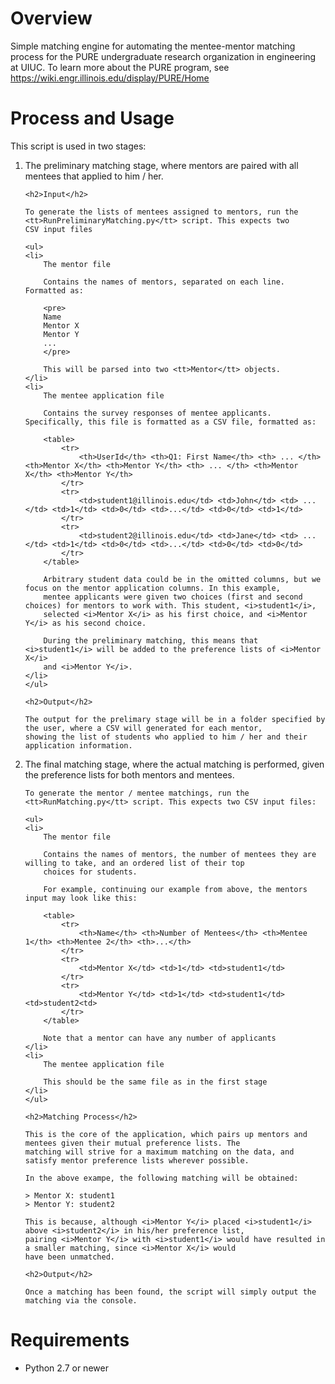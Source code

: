 # Overview

Simple matching engine for automating the mentee-mentor matching process for the PURE undergraduate research organization
in engineering at UIUC. To learn more about the PURE program, see https://wiki.engr.illinois.edu/display/PURE/Home


# Process and Usage

This script is used in two stages:

<ol>
<li>
    The preliminary matching stage, where mentors are paired with all mentees that applied to him / her.

    <h2>Input</h2>

    To generate the lists of mentees assigned to mentors, run the <tt>RunPreliminaryMatching.py</tt> script. This expects two
    CSV input files

    <ul>
    <li>
        The mentor file

        Contains the names of mentors, separated on each line. Formatted as:

        <pre>
        Name
        Mentor X
        Mentor Y
        ...
        </pre>

        This will be parsed into two <tt>Mentor</tt> objects.
    </li>
    <li>
        The mentee application file

        Contains the survey responses of mentee applicants. Specifically, this file is formatted as a CSV file, formatted as:

        <table>
            <tr>
                <th>UserId</th> <th>Q1: First Name</th> <th> ... </th> <th>Mentor X</th> <th>Mentor Y</th> <th> ... </th> <th>Mentor X</th> <th>Mentor Y</th>
            </tr>
            <tr>
                <td>student1@illinois.edu</td> <td>John</td> <td> ... </td> <td>1</td> <td>0</td> <td>...</td> <td>0</td> <td>1</td>
            </tr>
            <tr>
                <td>student2@illinois.edu</td> <td>Jane</td> <td> ... </td> <td>1</td> <td>0</td> <td>...</td> <td>0</td> <td>0</td>
            </tr>
        </table>

        Arbitrary student data could be in the omitted columns, but we focus on the mentor application columns. In this example,
        mentee applicants were given two choices (first and second choices) for mentors to work with. This student, <i>student1</i>,
        selected <i>Mentor X</i> as his first choice, and <i>Mentor Y</i> as his second choice.

        During the preliminary matching, this means that <i>student1</i> will be added to the preference lists of <i>Mentor X</i>
        and <i>Mentor Y</i>.
    </li>
    </ul>

    <h2>Output</h2>

    The output for the prelimary stage will be in a folder specified by the user, where a CSV will generated for each mentor,
    showing the list of students who applied to him / her and their application information.

</li>
<li>
    The final matching stage, where the actual matching is performed, given the preference lists for both mentors and mentees.

    To generate the mentor / mentee matchings, run the <tt>RunMatching.py</tt> script. This expects two CSV input files:

    <ul>
    <li>
        The mentor file

        Contains the names of mentors, the number of mentees they are willing to take, and an ordered list of their top
        choices for students.

        For example, continuing our example from above, the mentors input may look like this:

        <table>
            <tr>
                <th>Name</th> <th>Number of Mentees</th> <th>Mentee 1</th> <th>Mentee 2</th> <th>...</th>
            </tr>
            <tr>
                <td>Mentor X</td> <td>1</td> <td>student1</td>
            </tr>
            <tr>
                <td>Mentor Y</td> <td>1</td> <td>student1</td> <td>student2<td>
            </tr>
        </table>

        Note that a mentor can have any number of applicants
    </li>
    <li>
        The mentee application file

        This should be the same file as in the first stage
    </li>
    </ul>

    <h2>Matching Process</h2>

    This is the core of the application, which pairs up mentors and mentees given their mutual preference lists. The
    matching will strive for a maximum matching on the data, and satisfy mentor preference lists wherever possible.

    In the above exampe, the following matching will be obtained:

    > Mentor X: student1
    > Mentor Y: student2

    This is because, although <i>Mentor Y</i> placed <i>student1</i> above <i>student2</i> in his/her preference list,
    pairing <i>Mentor Y</i> with <i>student1</i> would have resulted in a smaller matching, since <i>Mentor X</i> would
    have been unmatched.

    <h2>Output</h2>

    Once a matching has been found, the script will simply output the matching via the console.
</li>
</ol>

# Requirements

 * Python 2.7 or newer

